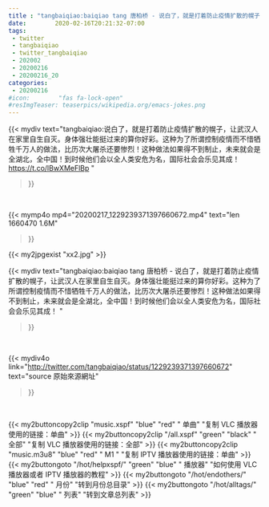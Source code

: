 ```yaml
---
title : "tangbaiqiao:baiqiao tang 唐柏桥 - 说白了，就是打着防止疫情扩散的幌子，让武汉人在家里自生自灭。身体强壮能挺过来的算你好彩。这种为了所谓控制疫情而不惜牺牲千万人的做法，比历次大屠杀还要惨烈！这种做法如果得不到制止，未来就会是全湖北，全中国！到时候他们会以全人类安危为名，国际社会会乐见其成！ "
date:        2020-02-16T20:21:32-07:00
tags:
 - twitter
 - tangbaiqiao
 - twitter_tangbaiqiao
 - 202002
 - 20200216
 - 20200216_20
categories:
 - 20200216
#icon:        "fas fa-lock-open"
#resImgTeaser: teaserpics/wikipedia.org/emacs-jokes.png
---
```


{{< mydiv text="tangbaiqiao:说白了，就是打着防止疫情扩散的幌子，让武汉人在家里自生自灭。身体强壮能挺过来的算你好彩。这种为了所谓控制疫情而不惜牺牲千万人的做法，比历次大屠杀还要惨烈！这种做法如果得不到制止，未来就会是全湖北，全中国！到时候他们会以全人类安危为名，国际社会会乐见其成！   https://t.co/lBwXMeFlBp "
>}}
<br>


{{< mymp4o mp4="20200217_1229239371397660672.mp4"
text="len 1660470    1.6M"
>}}

{{< my2jpgexist "xx2.jpg" >}}<br>



{{< mydiv text="tangbaiqiao:baiqiao tang 唐柏桥 - 说白了，就是打着防止疫情扩散的幌子，让武汉人在家里自生自灭。身体强壮能挺过来的算你好彩。这种为了所谓控制疫情而不惜牺牲千万人的做法，比历次大屠杀还要惨烈！这种做法如果得不到制止，未来就会是全湖北，全中国！到时候他们会以全人类安危为名，国际社会会乐见其成！ "
>}}
<br>

{{< mydiv4o link="http://twitter.com/tangbaiqiao/status/1229239371397660672"
text="source 原始來源網址"
>}}


<br>



{{< my2buttoncopy2clip "music.xspf"        "blue"   "red"    " 单曲"  "复制 VLC 播放器使用的链接：单曲" >}} {{< my2buttoncopy2clip "/all.xspf"         "green"  "black"  " 全部"  "复制 VLC 播放器使用的链接：全部" >}} {{< my2buttoncopy2clip "music.m3u8"        "blue"   "red"    " M1 "    "复制 IPTV 播放器使用的链接：单曲" >}} {{< my2buttongoto      "/hot/helpxspf/"    "green"  "blue"   " 播放器" "如何使用 VLC 播放器或者 IPTV 播放器的教程" >}} {{< my2buttongoto      "/hot/endothers/"   "blue"   "red"    " 月份"   "转到月份总目录" >}} {{< my2buttongoto      "/hot/alltags/"     "green"  "blue"   " 列表"   "转到文章总列表" >}} 
